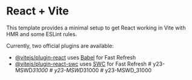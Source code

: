 # React + Vite

This template provides a minimal setup to get React working in Vite with HMR and some ESLint rules.

Currently, two official plugins are available:

- [@vitejs/plugin-react](https://github.com/vitejs/vite-plugin-react/blob/main/packages/plugin-react/README.md) uses [Babel](https://babeljs.io/) for Fast Refresh
- [@vitejs/plugin-react-swc](https://github.com/vitejs/vite-plugin-react-swc) uses [SWC](https://swc.rs/) for Fast Refresh
#   y 2 3 - M S W D _ 3 1 0 0 0  
 #   y 2 3 - M S W D _ 3 1 0 0 0  
 #   y 2 3 - M S W D _ 3 1 0 0 0  
 
